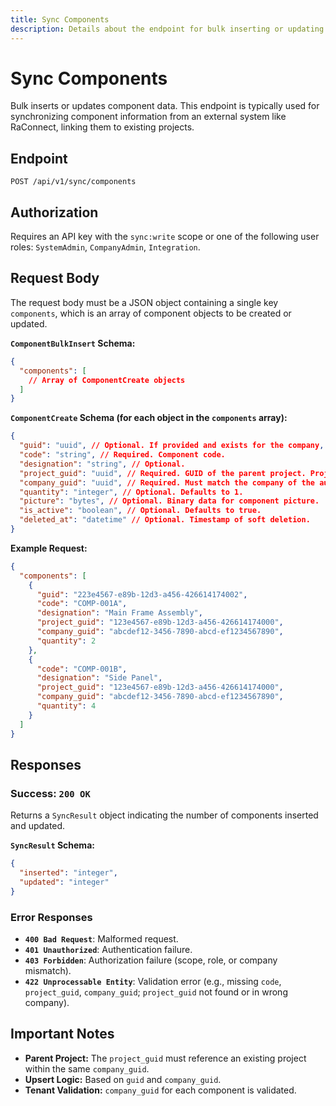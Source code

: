 ```yaml
---
title: Sync Components
description: Details about the endpoint for bulk inserting or updating components.
---
```


# Sync Components

Bulk inserts or updates component data. This endpoint is typically used for synchronizing component information from an external system like RaConnect, linking them to existing projects.

## Endpoint

`POST /api/v1/sync/components`

## Authorization

Requires an API key with the `sync:write` scope or one of the following user roles: `SystemAdmin`, `CompanyAdmin`, `Integration`.

## Request Body

The request body must be a JSON object containing a single key `components`, which is an array of component objects to be created or updated.

**`ComponentBulkInsert` Schema:**

```json
{
  "components": [
    // Array of ComponentCreate objects
  ]
}
```

**`ComponentCreate` Schema (for each object in the `components` array):**

```json
{
  "guid": "uuid", // Optional. If provided and exists for the company, it will be updated. Otherwise, new component created.
  "code": "string", // Required. Component code.
  "designation": "string", // Optional.
  "project_guid": "uuid", // Required. GUID of the parent project. Project must exist and belong to the same company.
  "company_guid": "uuid", // Required. Must match the company of the authenticated user/API key.
  "quantity": "integer", // Optional. Defaults to 1.
  "picture": "bytes", // Optional. Binary data for component picture.
  "is_active": "boolean", // Optional. Defaults to true.
  "deleted_at": "datetime" // Optional. Timestamp of soft deletion.
}
```

**Example Request:**

```json
{
  "components": [
    {
      "guid": "223e4567-e89b-12d3-a456-426614174002",
      "code": "COMP-001A",
      "designation": "Main Frame Assembly",
      "project_guid": "123e4567-e89b-12d3-a456-426614174000",
      "company_guid": "abcdef12-3456-7890-abcd-ef1234567890",
      "quantity": 2
    },
    {
      "code": "COMP-001B",
      "designation": "Side Panel",
      "project_guid": "123e4567-e89b-12d3-a456-426614174000",
      "company_guid": "abcdef12-3456-7890-abcd-ef1234567890",
      "quantity": 4
    }
  ]
}
```

## Responses

### Success: `200 OK`

Returns a `SyncResult` object indicating the number of components inserted and updated.

**`SyncResult` Schema:**

```json
{
  "inserted": "integer",
  "updated": "integer"
}
```

### Error Responses

*   **`400 Bad Request`**: Malformed request.
*   **`401 Unauthorized`**: Authentication failure.
*   **`403 Forbidden`**: Authorization failure (scope, role, or company mismatch).
*   **`422 Unprocessable Entity`**: Validation error (e.g., missing `code`, `project_guid`, `company_guid`; `project_guid` not found or in wrong company).

## Important Notes

*   **Parent Project:** The `project_guid` must reference an existing project within the same `company_guid`.
*   **Upsert Logic:** Based on `guid` and `company_guid`.
*   **Tenant Validation:** `company_guid` for each component is validated. 